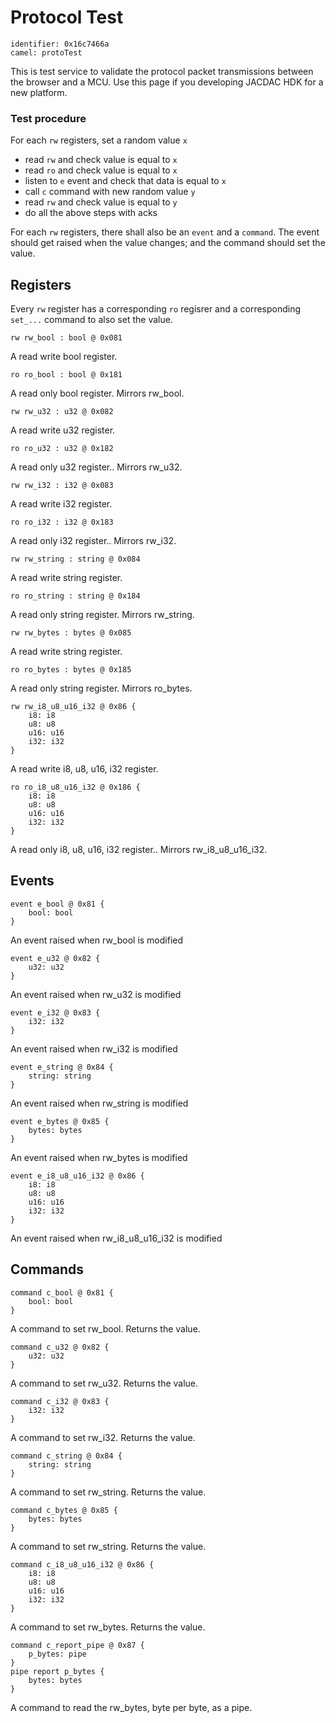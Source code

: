 # Protocol Test

    identifier: 0x16c7466a
    camel: protoTest

This is test service to validate the protocol packet transmissions between the browser and a MCU.
Use this page if you developing JACDAC HDK for a new platform.

### Test procedure

For each ``rw`` registers, set a random value ``x``
  * read ``rw`` and check value is equal to ``x``
  * read ``ro`` and check value is equal to ``x``
  * listen to ``e`` event and check that data is equal to ``x``
  * call ``c`` command with new random value ``y``
  * read ``rw`` and check value is equal to ``y``
  * do all the above steps with acks

For each ``rw`` registers, there shall also
be an ``event`` and a ``command``. The event
should get raised when the value changes;
and the command should set the value.
  
## Registers

Every ``rw`` register has a corresponding ``ro`` regisrer
and a corresponding ``set_...`` command to also set the value.

    rw rw_bool : bool @ 0x081

A read write bool register.

    ro ro_bool : bool @ 0x181

A read only bool register. Mirrors rw_bool.

    rw rw_u32 : u32 @ 0x082

A read write u32 register.

    ro ro_u32 : u32 @ 0x182

A read only u32 register.. Mirrors rw_u32.

    rw rw_i32 : i32 @ 0x083

A read write i32 register.

    ro ro_i32 : i32 @ 0x183

A read only i32 register.. Mirrors rw_i32.

    rw rw_string : string @ 0x084

A read write string register.

    ro ro_string : string @ 0x184

A read only string register. Mirrors rw_string.

    rw rw_bytes : bytes @ 0x085

A read write string register.

    ro ro_bytes : bytes @ 0x185

A read only string register. Mirrors ro_bytes.

    rw rw_i8_u8_u16_i32 @ 0x86 {
        i8: i8
        u8: u8
        u16: u16
        i32: i32
    }

A read write i8, u8, u16, i32 register.

    ro ro_i8_u8_u16_i32 @ 0x186 {
        i8: i8
        u8: u8
        u16: u16
        i32: i32
    }

A read only i8, u8, u16, i32 register.. Mirrors rw_i8_u8_u16_i32.

## Events

    event e_bool @ 0x81 { 
        bool: bool 
    }

An event raised when rw_bool is modified

    event e_u32 @ 0x82 { 
        u32: u32 
    }

An event raised when rw_u32 is modified

    event e_i32 @ 0x83 { 
        i32: i32 
    }

An event raised when rw_i32 is modified

    event e_string @ 0x84 { 
        string: string 
    }

An event raised when rw_string is modified

    event e_bytes @ 0x85 { 
        bytes: bytes 
    }

An event raised when rw_bytes is modified

    event e_i8_u8_u16_i32 @ 0x86 { 
        i8: i8
        u8: u8
        u16: u16
        i32: i32
    }

An event raised when rw_i8_u8_u16_i32 is modified

## Commands

    command c_bool @ 0x81 {
        bool: bool
    }

A command to set rw_bool. Returns the value.

    command c_u32 @ 0x82 {
        u32: u32
    }

A command to set rw_u32. Returns the value.

    command c_i32 @ 0x83 {
        i32: i32
    }

A command to set rw_i32. Returns the value.

    command c_string @ 0x84 {
        string: string
    }

A command to set rw_string. Returns the value.

    command c_bytes @ 0x85 {
        bytes: bytes
    }

A command to set rw_string. Returns the value.

    command c_i8_u8_u16_i32 @ 0x86 {
        i8: i8
        u8: u8
        u16: u16
        i32: i32
    }

A command to set rw_bytes. Returns the value.

    command c_report_pipe @ 0x87 {
        p_bytes: pipe
    }
    pipe report p_bytes {
        bytes: bytes
    }

A command to read the rw_bytes, byte per byte, as a pipe.